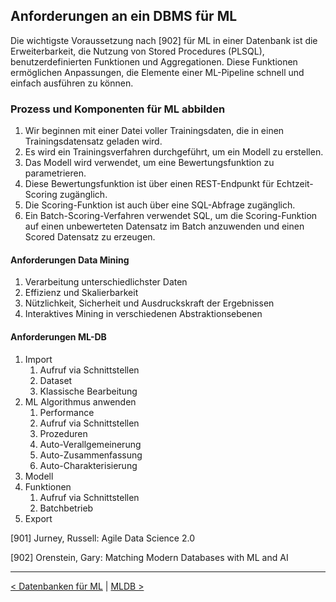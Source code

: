 ## Anforderungen an ein DBMS für ML

Die wichtigste Voraussetzung nach [902] für ML in einer Datenbank ist die Erweiterbarkeit, die Nutzung von Stored Procedures (PLSQL), benutzerdefinierten Funktionen und Aggregationen. Diese Funktionen ermöglichen Anpassungen, die Elemente einer ML-Pipeline schnell und einfach ausführen zu können.

### Prozess und Komponenten für ML abbilden

1. Wir beginnen mit einer Datei voller Trainingsdaten, die in einen Trainingsdatensatz geladen wird.
2. Es wird ein Trainingsverfahren durchgeführt, um ein Modell zu erstellen.
3. Das Modell wird verwendet, um eine Bewertungsfunktion zu parametrieren.
4. Diese Bewertungsfunktion ist über einen REST-Endpunkt für Echtzeit-Scoring zugänglich.
5. Die Scoring-Funktion ist auch über eine SQL-Abfrage zugänglich.
6. Ein Batch-Scoring-Verfahren verwendet SQL, um die Scoring-Funktion auf einen unbewerteten Datensatz im Batch anzuwenden und einen Scored Datensatz zu erzeugen.

#### Anforderungen Data Mining

1. Verarbeitung unterschiedlichster Daten
2. Effizienz und Skalierbarkeit
3. Nützlichkeit, Sicherheit und Ausdruckskraft der Ergebnissen
4. Interaktives Mining in verschiedenen Abstraktionsebenen

#### Anforderungen ML-DB

1. Import
   1. Aufruf via Schnittstellen
   2. Dataset
   3. Klassische Bearbeitung
2. ML Algorithmus anwenden
   1. Performance
   2. Aufruf via Schnittstellen
   3. Prozeduren
   4. Auto-Verallgemeinerung
   5. Auto-Zusammenfassung
   6. Auto-Charakterisierung
3. Modell
4. Funktionen
   1. Aufruf via Schnittstellen
   2. Batchbetrieb
5. Export

[901] Jurney, Russell: Agile Data Science 2.0

[902] Orenstein, Gary: Matching Modern Databases with ML and AI

---

[< Datenbanken für ML](08_dbml.md) | [MLDB >](10_mldb.md)
